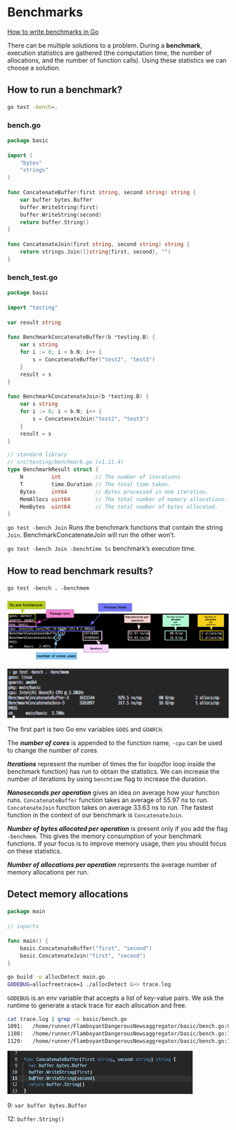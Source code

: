 # Benchmarks

[How to write benchmarks in Go](https://dave.cheney.net/2013/06/30/how-to-write-benchmarks-in-go)

There can be multiple solutions to a problem. During a **benchmark**, execution statistics are gathered (the computation time, the number of allocations, and the number of function calls). Using these statistics we can choose a solution.

## How to run a benchmark?

```bash
go test -bench=.
```

### bench.go

```go
package basic

import (
	"bytes"
	"strings"
)

func ConcatenateBuffer(first string, second string) string {
	var buffer bytes.Buffer
	buffer.WriteString(first)
	buffer.WriteString(second)
	return buffer.String()
}

func ConcatenateJoin(first string, second string) string {
	return strings.Join([]string{first, second}, "")
}
```

### bench_test.go

```go
package basic

import "testing"

var result string

func BenchmarkConcatenateBuffer(b *testing.B) {
	var s string
	for i := 0; i < b.N; i++ {
		s = ConcatenateBuffer("test2", "test3")
	}
	result = s
}

func BenchmarkConcatenateJoin(b *testing.B) {
	var s string
	for i := 0; i < b.N; i++ {
		s = ConcatenateJoin("test2", "test3")
	}
	result = s
}
```

```go
// standard library
// src/testing/benchmark.go (v1.11.4)
type BenchmarkResult struct {
    N         int           // The number of iterations.
    T         time.Duration // The total time taken.
    Bytes     int64         // Bytes processed in one iteration.
    MemAllocs uint64        // The total number of memory allocations.
    MemBytes  uint64        // The total number of bytes allocated.
}

```

`go test -bench Join` Runs the benchmark functions that contain the string `Join`. BenchmarkConcatenateJoin will run the other won’t. 

`go test -bench Join -benchtime 5s` benchmark’s execution time.

## How to read benchmark results?

`go test -bench . -benchmem`

![Untitled](Benchmarks%202ee99d79d9fd4c31b8284d7e24dc0b54/Untitled.png)

![Untitled](Benchmarks%202ee99d79d9fd4c31b8284d7e24dc0b54/Untitled%201.png)

The first part is two Go env variables `GOOS` and `GOARCH`. 

The ***number of cores*** is appended to the function name, `-cpu` can be used to change the number of cores

***Iterations*** represent the number of times the for loop(for loop inside the benchmark function) has run to obtain the statistics. We can increase the number of iterations by using `benchtime` flag to increase the duration.

***Nanoseconds per operation*** gives an idea on average how your function runs. `ConcatenateBuffer` function takes an average of 55.97 ns to run. `ConcatenateJoin` function takes on average 33.63 ns to run. The fastest function in the context of our benchmark is `ConcatenateJoin`. 

***Number of bytes allocated per operation*** is present only if you add the flag `-benchmem`. This gives the memory consumption of your benchmark functions. If your focus is to improve memory usage, then you should focus on these statistics.

***Number of allocations per operation*** represents the average number of memory allocations per run.

## Detect memory allocations

```go
package main

// inports

func main() {
    basic.ConcatenateBuffer("first", "second")
    basic.ConcatenateJoin("first", "second")
}
```

```bash
go build -o allocDetect main.go
GODEBUG=allocfreetrace=1 ./allocDetect &>> trace.log
```

`GODEBUG` is an env variable that accepts a list of key-value pairs. We ask the runtime to generate a stack trace for each allocation and free.

```bash
cat trace.log | grep -n basic/bench.go
1091:   /home/runner/FlamboyantDangerousNewsaggregator/basic/bench.go:9 +0x4f fp=0xc0000a0f28 sp=0xc0000a0ed8 pc=0x45d98f
1108:   /home/runner/FlamboyantDangerousNewsaggregator/basic/bench.go:12 +0x99 fp=0xc0000a0f28 sp=0xc0000a0ed8 pc=0x45d9d9
1129:   /home/runner/FlamboyantDangerousNewsaggregator/basic/bench.go:16
```

![Untitled](Benchmarks%202ee99d79d9fd4c31b8284d7e24dc0b54/Untitled%202.png)

9: `var buffer bytes.Buffer`

12: `buffer.String()`